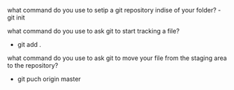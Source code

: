 what command do you use to setip a git repository indise of your folder?
-git init

what command do you use to ask git to start tracking a file?
- git add .

what command do you use to ask git to move your file from the staging area to the repository?
- git puch origin master